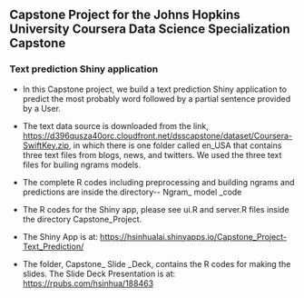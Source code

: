 ## Capstone Project for the Johns Hopkins University Coursera Data Science Specialization Capstone

### Text prediction Shiny application

- In this Capstone project, we build a text prediction Shiny application to predict the most probably word followed by a partial sentence provided by a User.

- The text data source is downloaded from the link, https://d396qusza40orc.cloudfront.net/dsscapstone/dataset/Coursera-SwiftKey.zip, in which there is one folder called en_USA that contains three text files from blogs, news, and twitters. We used the three text files for builing ngrams models.


- The complete R codes including preprocessing and building ngrams and predictions are inside the directory-- Ngram_ model _code

- The R codes for the Shiny app, please see ui.R and server.R files inside the directory Capstone_Project.

- The Shiny App is at: https://hsinhualai.shinyapps.io/Capstone_Project-Text_Prediction/

- The folder, Capstone_  Slide _Deck, contains the R codes for making the slides. The Slide Deck Presentation is at: https://rpubs.com/hsinhua/188463